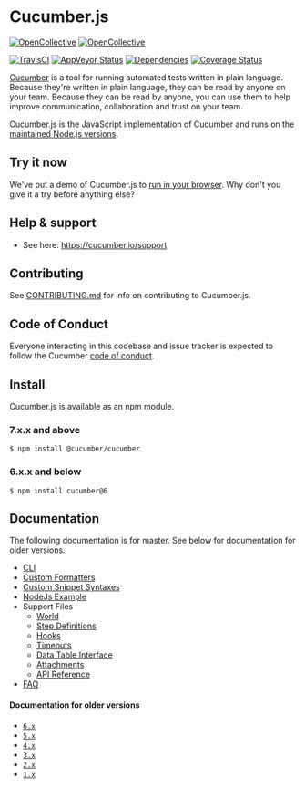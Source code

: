 # Cucumber.js

[![OpenCollective](https://opencollective.com/cucumber/backers/badge.svg)](https://opencollective.com/cucumber)
[![OpenCollective](https://opencollective.com/cucumber/sponsors/badge.svg)](https://opencollective.com/cucumber)

[![TravisCI](https://img.shields.io/travis/cucumber/cucumber-js/master.svg?label=travis-ci)](https://travis-ci.org/cucumber/cucumber-js/branches)
[![AppVeyor Status](https://img.shields.io/appveyor/ci/charlierudolph/cucumber-js/master.svg?label=appveyor)](https://ci.appveyor.com/project/charlierudolph/cucumber-js/history)
[![Dependencies](https://david-dm.org/cucumber/cucumber-js.svg)](https://david-dm.org/cucumber/cucumber-js)
[![Coverage Status](https://coveralls.io/repos/github/cucumber/cucumber-js/badge.svg?branch=master)](https://coveralls.io/github/cucumber/cucumber-js?branch=master)

[Cucumber](https://cucumber.io) is a tool for running automated tests written in plain language. Because they're
written in plain language, they can be read by anyone on your team. Because they can be
read by anyone, you can use them to help improve communication, collaboration and trust on
your team.

Cucumber.js is the JavaScript implementation of Cucumber and runs on the [maintained Node.js versions](https://github.com/nodejs/Release).

## Try it now

We've put a demo of Cucumber.js to [run in your browser](https://cucumber.github.io/cucumber-js/). Why don't you give it a try before anything else?

## Help & support

* See here: https://cucumber.io/support

## Contributing

See [CONTRIBUTING.md](CONTRIBUTING.md) for info on contributing to Cucumber.js.

## Code of Conduct

Everyone interacting in this codebase and issue tracker is expected to follow the Cucumber [code of conduct](https://github.com/cucumber/cucumber/blob/master/CODE_OF_CONDUCT.md).

## Install

Cucumber.js is available as an npm module.

### 7.x.x and above

``` shell
$ npm install @cucumber/cucumber
```

### 6.x.x and below

``` shell
$ npm install cucumber@6
```

## Documentation

The following documentation is for master. See below for documentation for older versions.

* [CLI](/docs/cli.md)
* [Custom Formatters](/docs/custom_formatters.md)
* [Custom Snippet Syntaxes](/docs/custom_snippet_syntaxes.md)
* [NodeJs Example](/docs/nodejs_example.md)
* Support Files
  * [World](/docs/support_files/world.md)
  * [Step Definitions](/docs/support_files/step_definitions.md)
  * [Hooks](/docs/support_files/hooks.md)
  * [Timeouts](docs/support_files/timeouts.md)
  * [Data Table Interface](/docs/support_files/data_table_interface.md)
  * [Attachments](/docs/support_files/attachments.md)
  * [API Reference](/docs/support_files/api_reference.md)
* [FAQ](/docs/faq.md)

#### Documentation for older versions

* [`6.x`](https://github.com/cucumber/cucumber-js/tree/6.x)
* [`5.x`](https://github.com/cucumber/cucumber-js/tree/5.x)
* [`4.x`](https://github.com/cucumber/cucumber-js/tree/4.x)
* [`3.x`](https://github.com/cucumber/cucumber-js/tree/3.x)
* [`2.x`](https://github.com/cucumber/cucumber-js/tree/2.x)
* [`1.x`](https://github.com/cucumber/cucumber-js/tree/1.x)
